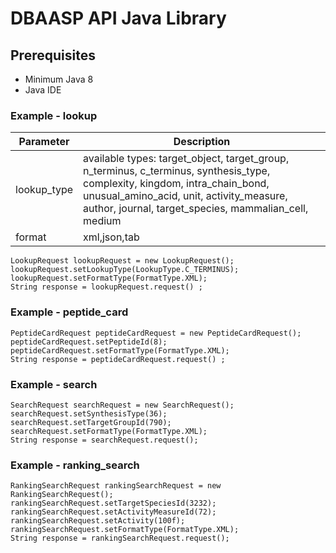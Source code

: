 
# DBAASP API Java Library



## Prerequisites

* Minimum Java 8
* Java IDE


### Example - lookup 

| Parameter | Description |
| --- | --- |
| lookup_type | available types: target_object, target_group, n_terminus, c_terminus, synthesis_type, complexity, kingdom, intra_chain_bond, unusual_amino_acid, unit, activity_measure, author, journal, target_species, mammalian_cell, medium |
| format | xml,json,tab |

```
LookupRequest lookupRequest = new LookupRequest(); 
lookupRequest.setLookupType(LookupType.C_TERMINUS); 
lookupRequest.setFormatType(FormatType.XML);
String response = lookupRequest.request() ;

```

### Example - peptide_card 

```
PeptideCardRequest peptideCardRequest = new PeptideCardRequest();
peptideCardRequest.setPeptideId(8);
peptideCardRequest.setFormatType(FormatType.XML);
String response = peptideCardRequest.request() ;

```


### Example - search 

```
SearchRequest searchRequest = new SearchRequest();
searchRequest.setSynthesisType(36);
searchRequest.setTargetGroupId(790);
searchRequest.setFormatType(FormatType.XML);
String response = searchRequest.request();

```

### Example - ranking_search 

```
RankingSearchRequest rankingSearchRequest = new RankingSearchRequest(); 
rankingSearchRequest.setTargetSpeciesId(3232); 
rankingSearchRequest.setActivityMeasureId(72); 
rankingSearchRequest.setActivity(100f); 
rankingSearchRequest.setFormatType(FormatType.XML);
String response = rankingSearchRequest.request();

```

